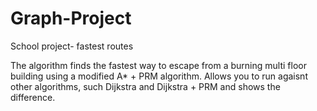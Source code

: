 # Graph-Project
School project- fastest routes

The algorithm finds the fastest way to escape from a burning multi floor building using a modified A* + PRM algorithm.
Allows you to run agaisnt other algorithms, such Dijkstra and Dijkstra + PRM and shows the difference.


